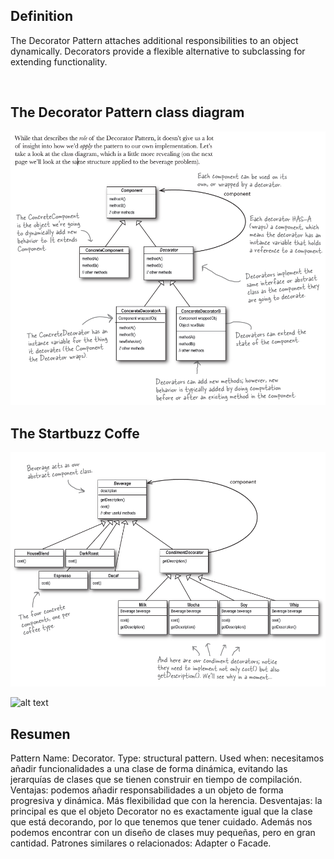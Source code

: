 <h2>Definition</h2>

The Decorator Pattern attaches additional responsibilities to an object dynamically. Decorators provide a flexible alternative to subclassing for extending functionality.

<br />

<h2>The Decorator Pattern class diagram</h2>

![alt text](https://github.com/vegasuay/DesignPatterns/blob/master/DecoratorPattern/diagram1.PNG)

<h2>The Startbuzz Coffe</h2>

![alt text](https://github.com/vegasuay/DesignPatterns/blob/master/DecoratorPattern/diagram2.PNG)

![alt text](https://github.com/vegasuay/DesignPatterns/blob/master/DecoratorPattern/diagram3.PNG)

<h2>Resumen</h2>

Pattern Name: Decorator.
Type: structural pattern.
Used when: necesitamos añadir funcionalidades a una clase de forma dinámica, evitando las jerarquías de clases que se tienen construir en tiempo de compilación.
Ventajas: podemos añadir responsabilidades a un objeto de forma progresiva y dinámica. Más flexibilidad que con la herencia.
Desventajas: la principal es que el objeto Decorator no es exactamente igual que la clase que está decorando, por lo que tenemos que tener cuidado. Además nos podemos encontrar con un diseño de clases muy pequeñas, pero en gran cantidad.
Patrones similares o relacionados: Adapter o Facade.
